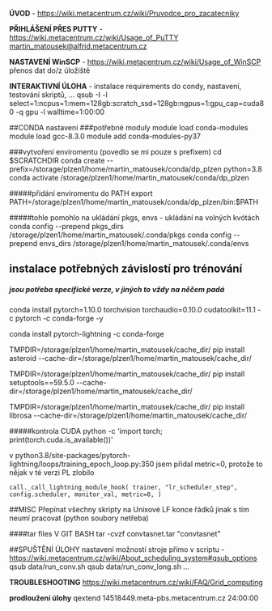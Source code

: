 <b>ÚVOD</b> - https://wiki.metacentrum.cz/wiki/Pruvodce_pro_zacatecniky

<b>PŘIHLÁŠENÍ PŘES PUTTY</b> - https://wiki.metacentrum.cz/wiki/Usage_of_PuTTY
martin_matousek@alfrid.metacentrum.cz

<b>NASTAVENÍ WinSCP</b> - https://wiki.metacentrum.cz/wiki/Usage_of_WinSCP
přenos dat do/z úložiště

<b>INTERAKTIVNÍ ÚLOHA</b> - instalace requirements do condy, nastavení, testování skriptů, ...
qsub -I -l select=1:ncpus=1:mem=128gb:scratch_ssd=128gb:ngpus=1:gpu_cap=cuda80 -q gpu -l walltime=1:00:00

##CONDA nastavení
###potřebné moduly
module load conda-modules
module load gcc-8.3.0
module add conda-modules-py37

###vytvoření enviromentu (povedlo se mi pouze s prefixem)
cd $SCRATCHDIR
conda create --prefix=/storage/plzen1/home/martin_matousek/conda/dp_plzen python=3.8
conda activate /storage/plzen1/home/martin_matousek/conda/dp_plzen

#####přidání enviromentu do PATH
export PATH=/storage/plzen1/home/martin_matousek/conda/dp_plzen/bin:$PATH

#####tohle pomohlo na ukládání pkgs, envs - ukládání na volných kvótách
conda config --prepend pkgs_dirs /storage/plzen1/home/martin_matousek/.conda/pkgs
conda config --prepend envs_dirs /storage/plzen1/home/martin_matousek/.conda/envs


## instalace potřebných závislostí pro trénování
##### jsou potřeba specifické verze, v jiných to vždy na něčem padá
conda install pytorch=1.10.0 torchvision torchaudio=0.10.0 cudatoolkit=11.1 -c pytorch -c conda-forge -y

conda install pytorch-lightning -c conda-forge

TMPDIR=/storage/plzen1/home/martin_matousek/cache_dir/ pip install asteroid --cache-dir=/storage/plzen1/home/martin_matousek/cache_dir/

TMPDIR=/storage/plzen1/home/martin_matousek/cache_dir/ pip install setuptools==59.5.0 --cache-dir=/storage/plzen1/home/martin_matousek/cache_dir/

TMPDIR=/storage/plzen1/home/martin_matousek/cache_dir/ pip install librosa --cache-dir=/storage/plzen1/home/martin_matousek/cache_dir/

#####kontrola CUDA
python -c 'import torch; print(torch.cuda.is_available())'

v python3.8/site-packages/pytorch-lightning/loops/training_epoch_loop.py:350
jsem přidal metric=0, protože to nějak v té verzi PL zlobilo

`call._call_lightning_module_hook(
                    trainer,
                    "lr_scheduler_step",
                    config.scheduler,
                    monitor_val,
					metric=0,
                )`

##MISC
Přepínat všechny skripty na Unixové LF konce řádků jinak s tím neumí pracovat (python soubory netřeba)

####tar files
V GIT BASH
tar -cvzf convtasnet.tar "convtasnet"

##SPUŠTĚNÍ ÚLOHY
nastavení možností stroje přímo v scriptu - https://wiki.metacentrum.cz/wiki/About_scheduling_system#qsub_options
qsub data/run_conv.sh
qsub data/run_conv_long.sh
...

<b>TROUBLESHOOTING</b> https://wiki.metacentrum.cz/wiki/FAQ/Grid_computing

<b>prodloužení úlohy</b>
qextend 14518449.meta-pbs.metacentrum.cz 24:00:00
